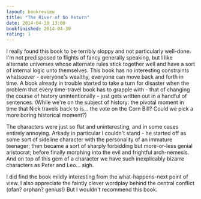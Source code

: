 ```yaml
---
layout: bookreview
title: "The River of No Return"
date: 2014-04-30 13:00
bookfinished: 2014-04-30
rating: 1
---
```


I really found this book to be terribly sloppy and not particularly well-done.  I'm not predisposed to flights of fancy generally speaking, but I like alternate universes whose alternate rules stick together well and have a sort of internal logic unto themselves.  This book has no interesting constraints whatsoever - everyone's wealthy, everyone can move back and forth in time.  A book already in trouble started to take a turn for disaster when the problem that every time-travel book has to grapple with - that of changing the course of history unintentionally - just gets written out in a handful of sentences. (While we're on the subject of history: the pivotal moment in time that Nick travels back to is... the vote on the Corn Bill? Could we pick a more boring historical moment?)



The characters were just so flat and uninteresting, and in some cases entirely annoying.  Arkady in particular I couldn't stand - he started off as some sort of sideline character with the personality of an immature teenager; then became a sort of sharply forbidding but more-or-less genial aristocrat; before finally morphing into the evil and frightful arch-nemesis.  And on top of this gem of a character we have such inexplicably bizarre characters as Peter and Leo... sigh.



I did find the book mildly interesting from the what-happens-next point of view.  I also appreciate the faintly clever wordplay behind the central conflict (ofan? orphan? genius!)  But I wouldn't recommend this book.